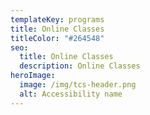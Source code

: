 ```yaml
---
templateKey: programs
title: Online Classes
titleColor: "#264548"
seo:
  title: Online Classes
  description: Online Classes
heroImage:
  image: /img/tcs-header.png
  alt: Accessibility name
---
```

